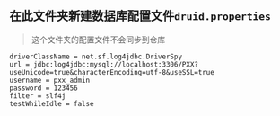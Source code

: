 ## 在此文件夹新建数据库配置文件`druid.properties`

>
> 这个文件夹的配置文件不会同步到仓库

```properties
driverClassName = net.sf.log4jdbc.DriverSpy
url = jdbc:log4jdbc:mysql://localhost:3306/PXX?useUnicode=true&characterEncoding=utf-8&useSSL=true
username = pxx_admin
password = 123456
filter = slf4j
testWhileIdle = false
```
